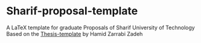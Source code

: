 # Sharif-proposal-template
A LaTeX template for graduate Proposals of Sharif University of Technology
Based on the [Thesis-template](https://github.com/zarrabi/thesis-template) by Hamid Zarrabi Zadeh 
